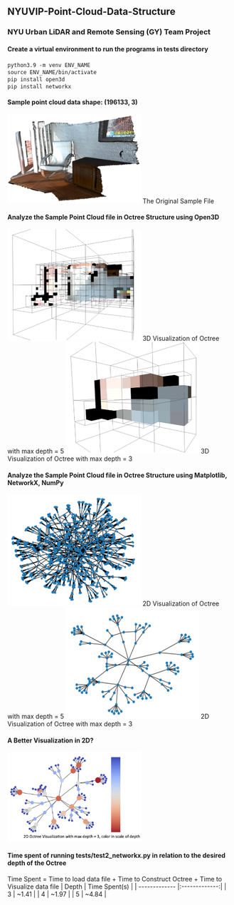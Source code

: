 ## NYUVIP-Point-Cloud-Data-Structure
### NYU Urban LiDAR and Remote Sensing (GY) Team Project

#### Create a virtual environment to run the programs in tests directory
```
python3.9 -m venv ENV_NAME
source ENV_NAME/bin/activate
pip install open3d
pip install networkx
```

#### Sample point cloud data shape: (196133, 3)
<img src="images/sample_original.png" alt="The Original Sample File" width="300" height="200">
The Original Sample File

#### Analyze the Sample Point Cloud file in Octree Structure using Open3D
<img src="images/sample_3d_octree_depth=5.png" alt="3D Visualization of Octree with max depth = 5" width="300" height="250">
3D Visualization of Octree with max depth = 5
<img src="images/sample_3d_octree_depth=3.png" alt="3D Visualization of Octree with max depth = 3" width="300" height="250">
3D Visualization of Octree with max depth = 3

#### Analyze the Sample Point Cloud file in Octree Structure using Matplotlib, NetworkX, NumPy
<img src="images/sample_2d_octree_depth=5.png" alt="2D Visualization of Octree with max depth = 5" width="300" height="250">
2D Visualization of Octree with max depth = 5
<img src="images/sample_2d_octree_depth=3.png" alt="2D Visualization of Octree with max depth = 3" width="300" height="250">
2D Visualization of Octree with max depth = 3

#### A Better Visualization in 2D?
<img src="images/sample_2d_octree_depth=3_.png" alt="A Better 2D Visualization of Octree with max depth = 3" width="300" height="200">

#### Time spent of running tests/test2_networkx.py in relation to the desired depth of the Octree
Time Spent = Time to load data file + Time to Construct Octree + Time to Visualize data file
| Depth         | Time Spent(s) |
| ------------- |:-------------:|
| 3             | ~1.41         |
| 4             | ~1.97         |
| 5             | ~4.84         |